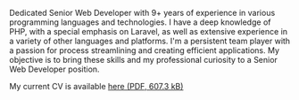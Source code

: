 Dedicated Senior Web Developer with 9+ years of experience in various programming languages and technologies. I have a deep knowledge of PHP, with a special emphasis on Laravel, as well as extensive experience in a variety of other languages and platforms. I'm a persistent team player with a passion for process streamlining and creating efficient applications. My objective is to bring these skills and my professional curiosity to a Senior Web Developer position.

My current CV is available [here (PDF, 607.3 kB)](Marshall%20Laszlo%20Toth%20-%20CV%20en%2020230726.pdf?raw=1)
<!--
**tolacika/tolacika** is a ✨ _special_ ✨ repository because its `README.md` (this file) appears on your GitHub profile.

Here are some ideas to get you started:

- 🔭 I’m currently working on ...
- 🌱 I’m currently learning ...
- 👯 I’m looking to collaborate on ...
- 🤔 I’m looking for help with ...
- 💬 Ask me about ...
- 📫 How to reach me: ...
- 😄 Pronouns: ...
- ⚡ Fun fact: ...
-->
